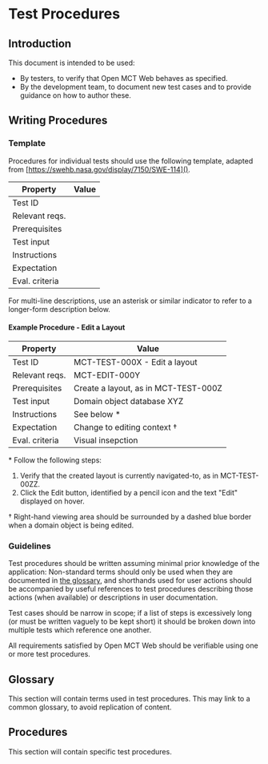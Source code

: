 # Test Procedures

## Introduction

This document is intended to be used:

* By testers, to verify that Open MCT Web behaves as specified.
* By the development team, to document new test cases and to provide
  guidance on how to author these.

## Writing Procedures

### Template

Procedures for individual tests should use the following template,
adapted from [https://swehb.nasa.gov/display/7150/SWE-114]().

Property       | Value
---------------|---------------------------------------------------------------
Test ID        |
Relevant reqs. |
Prerequisites  |
Test input     |
Instructions   |
Expectation    |
Eval. criteria |

For multi-line descriptions, use an asterisk or similar indicator to refer
to a longer-form description below.

#### Example Procedure - Edit a Layout

Property       | Value
---------------|---------------------------------------------------------------
Test ID        | MCT-TEST-000X - Edit a layout
Relevant reqs. | MCT-EDIT-000Y
Prerequisites  | Create a layout, as in MCT-TEST-000Z
Test input     | Domain object database XYZ
Instructions   | See below &ast;
Expectation    | Change to editing context &dagger;
Eval. criteria | Visual insepction

&ast; Follow the following steps:

1. Verify that the created layout is currently navigated-to,
   as in MCT-TEST-00ZZ.
2. Click the Edit button, identified by a pencil icon and the text "Edit"
   displayed on hover.

&dagger; Right-hand viewing area should be surrounded by a dashed
blue border when a domain object is being edited.

### Guidelines

Test procedures should be written assuming minimal prior knowledge of the
application: Non-standard terms should only be used when they are documented
in [the glossary](#glossary), and shorthands used for user actions should
be accompanied by useful references to test procedures describing those
actions (when available) or descriptions in user documentation.

Test cases should be narrow in scope; if a list of steps is excessively
long (or must be written vaguely to be kept short) it should be broken
down into multiple tests which reference one another.

All requirements satisfied by Open MCT Web should be verifiable using
one or more test procedures.

## Glossary

This section will contain terms used in test procedures. This may link to
a common glossary, to avoid replication of content.

## Procedures

This section will contain specific test procedures.
